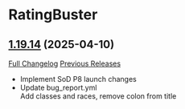 # RatingBuster

## [1.19.14](https://github.com/raethkcj/RatingBuster/tree/1.19.14) (2025-04-10)
[Full Changelog](https://github.com/raethkcj/RatingBuster/compare/1.19.13...1.19.14) [Previous Releases](https://github.com/raethkcj/RatingBuster/releases)

- Implement SoD P8 launch changes  
- Update bug\_report.yml  
    Add classes and races, remove colon from title  
